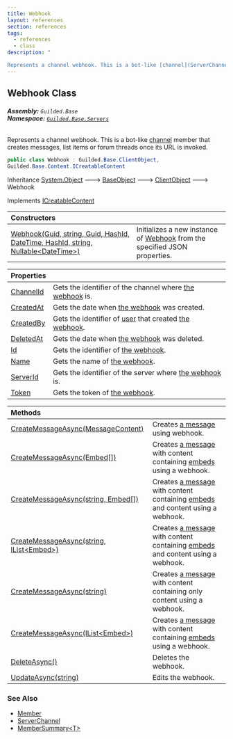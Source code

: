 ```yaml
---
title: Webhook
layout: references
section: references
tags:
  - references
  - class
description: "

Represents a channel webhook. This is a bot-like [channel](ServerChannel 'Guilded.Base.Servers.ServerChannel') member that creates messages, list items or forum threads once its URL is invoked."
---
```


## Webhook Class
###### **Assembly:** `Guilded.Base`<br/>**Namespace:** [`Guilded.Base.Servers`](Guilded.Base.Servers 'Guilded.Base.Servers')

Represents a channel webhook. This is a bot-like [channel](ServerChannel 'Guilded.Base.Servers.ServerChannel') member that creates messages, list items or forum threads once its URL is invoked.

```csharp
public class Webhook : Guilded.Base.ClientObject,
Guilded.Base.Content.ICreatableContent
```

Inheritance [System.Object](https://docs.microsoft.com/en-us/dotnet/api/System.Object 'System.Object') &#129106; [BaseObject](BaseObject 'Guilded.Base.BaseObject') &#129106; [ClientObject](ClientObject 'Guilded.Base.ClientObject') &#129106; Webhook

Implements [ICreatableContent](ICreatableContent 'Guilded.Base.Content.ICreatableContent')

| Constructors | |
| :--- | :--- |
| [Webhook(Guid, string, Guid, HashId, DateTime, HashId, string, Nullable&lt;DateTime&gt;)](Webhook.Webhook(Guid,string,Guid,HashId,DateTime,HashId,string,Nullable_DateTime_) 'Guilded.Base.Servers.Webhook.Webhook(Guid, string, Guid, Guilded.Base.HashId, System.DateTime, Guilded.Base.HashId, string, System.Nullable<System.DateTime>)') | Initializes a new instance of [Webhook](Webhook 'Guilded.Base.Servers.Webhook') from the specified JSON properties. |

| Properties | |
| :--- | :--- |
| [ChannelId](Webhook.ChannelId 'Guilded.Base.Servers.Webhook.ChannelId') | Gets the identifier of the channel where [the webhook](Webhook 'Guilded.Base.Servers.Webhook') is. |
| [CreatedAt](Webhook.CreatedAt 'Guilded.Base.Servers.Webhook.CreatedAt') | Gets the date when [the webhook](Webhook 'Guilded.Base.Servers.Webhook') was created. |
| [CreatedBy](Webhook.CreatedBy 'Guilded.Base.Servers.Webhook.CreatedBy') | Gets the identifier of [user](User 'Guilded.Base.Users.User') that created [the webhook](Webhook 'Guilded.Base.Servers.Webhook'). |
| [DeletedAt](Webhook.DeletedAt 'Guilded.Base.Servers.Webhook.DeletedAt') | Gets the date when [the webhook](Webhook 'Guilded.Base.Servers.Webhook') was deleted. |
| [Id](Webhook.Id 'Guilded.Base.Servers.Webhook.Id') | Gets the identifier of [the webhook](Webhook 'Guilded.Base.Servers.Webhook'). |
| [Name](Webhook.Name 'Guilded.Base.Servers.Webhook.Name') | Gets the name of [the webhook](Webhook 'Guilded.Base.Servers.Webhook'). |
| [ServerId](Webhook.ServerId 'Guilded.Base.Servers.Webhook.ServerId') | Gets the identifier of the server where [the webhook](Webhook 'Guilded.Base.Servers.Webhook') is. |
| [Token](Webhook.Token 'Guilded.Base.Servers.Webhook.Token') | Gets the token of [the webhook](Webhook 'Guilded.Base.Servers.Webhook'). |

| Methods | |
| :--- | :--- |
| [CreateMessageAsync(MessageContent)](Webhook.CreateMessageAsync(MessageContent) 'Guilded.Base.Servers.Webhook.CreateMessageAsync(Guilded.Base.Content.MessageContent)') | Creates [a message](Message 'Guilded.Base.Content.Message') using webhook. |
| [CreateMessageAsync(Embed[])](Webhook.CreateMessageAsync(Embed[]) 'Guilded.Base.Servers.Webhook.CreateMessageAsync(Guilded.Base.Embeds.Embed[])') | Creates [a message](Message 'Guilded.Base.Content.Message') with content containing [embeds](Webhook.CreateMessageAsync(Embed[])#Guilded.Base.Servers.Webhook.CreateMessageAsync(Guilded.Base.Embeds.Embed[]).embeds 'Guilded.Base.Servers.Webhook.CreateMessageAsync(Guilded.Base.Embeds.Embed[]).embeds') using a webhook. |
| [CreateMessageAsync(string, Embed[])](Webhook.CreateMessageAsync(string,Embed[]) 'Guilded.Base.Servers.Webhook.CreateMessageAsync(string, Guilded.Base.Embeds.Embed[])') | Creates [a message](Message 'Guilded.Base.Content.Message') with content containing [embeds](Webhook.CreateMessageAsync(string,Embed[])#Guilded.Base.Servers.Webhook.CreateMessageAsync(string,Guilded.Base.Embeds.Embed[]).embeds 'Guilded.Base.Servers.Webhook.CreateMessageAsync(string, Guilded.Base.Embeds.Embed[]).embeds') and content using a webhook. |
| [CreateMessageAsync(string, IList&lt;Embed&gt;)](Webhook.CreateMessageAsync(string,IList_Embed_) 'Guilded.Base.Servers.Webhook.CreateMessageAsync(string, System.Collections.Generic.IList<Guilded.Base.Embeds.Embed>)') | Creates [a message](Message 'Guilded.Base.Content.Message') with content containing [embeds](Webhook.CreateMessageAsync(string,IList_Embed_)#Guilded.Base.Servers.Webhook.CreateMessageAsync(string,System.Collections.Generic.IList_Guilded.Base.Embeds.Embed_).embeds 'Guilded.Base.Servers.Webhook.CreateMessageAsync(string, System.Collections.Generic.IList<Guilded.Base.Embeds.Embed>).embeds') and content using a webhook. |
| [CreateMessageAsync(string)](Webhook.CreateMessageAsync(string) 'Guilded.Base.Servers.Webhook.CreateMessageAsync(string)') | Creates [a message](Message 'Guilded.Base.Content.Message') with content containing only content using a webhook. |
| [CreateMessageAsync(IList&lt;Embed&gt;)](Webhook.CreateMessageAsync(IList_Embed_) 'Guilded.Base.Servers.Webhook.CreateMessageAsync(System.Collections.Generic.IList<Guilded.Base.Embeds.Embed>)') | Creates [a message](Message 'Guilded.Base.Content.Message') with content containing [embeds](Webhook.CreateMessageAsync(IList_Embed_)#Guilded.Base.Servers.Webhook.CreateMessageAsync(System.Collections.Generic.IList_Guilded.Base.Embeds.Embed_).embeds 'Guilded.Base.Servers.Webhook.CreateMessageAsync(System.Collections.Generic.IList<Guilded.Base.Embeds.Embed>).embeds') using a webhook. |
| [DeleteAsync()](Webhook.DeleteAsync() 'Guilded.Base.Servers.Webhook.DeleteAsync()') | Deletes the webhook. |
| [UpdateAsync(string)](Webhook.UpdateAsync(string) 'Guilded.Base.Servers.Webhook.UpdateAsync(string)') | Edits the webhook. |

### See Also
- [Member](Member 'Guilded.Base.Servers.Member')
- [ServerChannel](ServerChannel 'Guilded.Base.Servers.ServerChannel')
- [MemberSummary&lt;T&gt;](MemberSummary_T_ 'Guilded.Base.Servers.MemberSummary<T>')